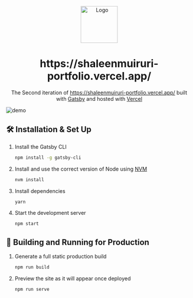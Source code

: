 <div align="center">
  <img alt="Logo" src="https://raw.githubusercontent.com/r0b0tt/r0b0tt.github.io/develop/src/images/logo.png" width="100" />
</div>
<h1 align="center">
  https://shaleenmuiruri-portfolio.vercel.app/
</h1>
<p align="center">
  The Second iteration of <a href="https://shaleenmuiruri-portfolio.vercel.app/" target="_blank">https://shaleenmuiruri-portfolio.vercel.app/</a> built with <a href="https://www.gatsbyjs.org/" target="_blank">Gatsby</a> and hosted with <a href="https://www.vercel.com/" target="_blank">Vercel</a>
</p>

![demo](https://raw.githubusercontent.com/r0b0tt/ShaleenMuiruri.github.io/master/src/images/demo.png)

## 🛠 Installation & Set Up

1. Install the Gatsby CLI

    ```sh
    npm install -g gatsby-cli
    ```

2. Install and use the correct version of Node using [NVM](https://github.com/nvm-sh/nvm)

    ```sh
    nvm install
    ```

3. Install dependencies

    ```sh
    yarn
    ```

4. Start the development server

    ```sh
    npm start
    ```

## 🚀 Building and Running for Production

1. Generate a full static production build

    ```sh
    npm run build
    ```

1. Preview the site as it will appear once deployed

    ```sh
    npm run serve
    ```
